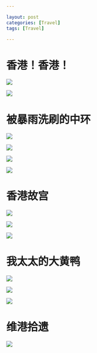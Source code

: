 ```yaml
---

layout: post
categories: [Travel]
tags: [Travel]

---
```


# 香港！香港！

![](https://raw.githubusercontent.com/kakack/kakack.github.io/master/_images/hk202301.jpg)

![](https://raw.githubusercontent.com/kakack/kakack.github.io/master/_images/hk202302.jpg)


# 被暴雨洗刷的中环

![](https://raw.githubusercontent.com/kakack/kakack.github.io/master/_images/hk202311.jpg)

![](https://raw.githubusercontent.com/kakack/kakack.github.io/master/_images/hk202312.jpg)

![](https://raw.githubusercontent.com/kakack/kakack.github.io/master/_images/hk202313.jpg)

![](https://raw.githubusercontent.com/kakack/kakack.github.io/master/_images/hk202303.jpg)

# 香港故宫

![](https://raw.githubusercontent.com/kakack/kakack.github.io/master/_images/hk202305.jpg)

![](https://raw.githubusercontent.com/kakack/kakack.github.io/master/_images/hk202306.jpg)

![](https://raw.githubusercontent.com/kakack/kakack.github.io/master/_images/hk202307.jpg)

# 我太太的大黄鸭

![](https://raw.githubusercontent.com/kakack/kakack.github.io/master/_images/hk202310.jpg)

![](https://raw.githubusercontent.com/kakack/kakack.github.io/master/_images/hk202308.jpg)

![](https://raw.githubusercontent.com/kakack/kakack.github.io/master/_images/hk202309.jpg)

# 维港拾遗

![](https://raw.githubusercontent.com/kakack/kakack.github.io/master/_images/hk202304.jpg)